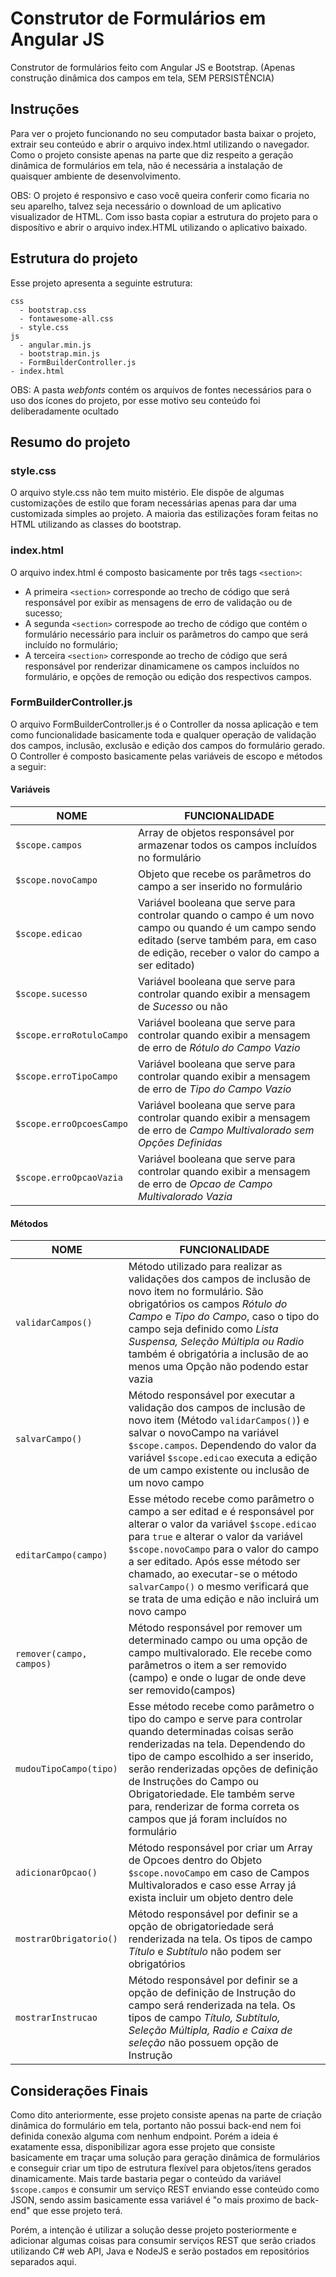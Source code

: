 # Construtor de Formulários em Angular JS

Construtor de formulários feito com Angular JS e Bootstrap. (Apenas construção dinâmica dos campos em tela, SEM PERSISTÊNCIA)

## Instruções

Para ver o projeto funcionando no seu computador basta baixar o projeto, extrair seu conteúdo e abrir o arquivo index.html utilizando o navegador.
Como o projeto consiste apenas na parte que diz respeito a geração dinâmica de formulários em tela, não é necessária a instalação de quaisquer ambiente de desenvolvimento.

OBS: O projeto é responsivo e caso você queira conferir como ficaria no seu aparelho, talvez seja necessário o download de um aplicativo visualizador de HTML. 
Com isso basta copiar a estrutura do projeto para o disposítivo e abrir o arquivo index.HTML utilizando o aplicativo baixado.

## Estrutura do projeto
Esse projeto apresenta a seguinte estrutura:
```
css
  - bootstrap.css
  - fontawesome-all.css
  - style.css
js
  - angular.min.js
  - bootstrap.min.js
  - FormBuilderController.js
- index.html
```
OBS: A pasta *webfonts* contém os arquivos de fontes necessários para o uso dos ícones do projeto, por esse motivo seu conteúdo foi deliberadamente ocultado

## Resumo do projeto

### style.css

O arquivo style.css não tem muito mistério. Ele dispõe de algumas customizações de estilo que foram necessárias apenas para dar uma customizada simples ao projeto. A maioria das estilizações foram feitas no HTML utilizando as classes do bootstrap.

### index.html

O arquivo index.html é composto basicamente por três tags `<section>`: 
* A primeira `<section>` corresponde ao trecho de código que será responsável por exibir as mensagens de erro de validação ou de sucesso;
* A segunda `<section>` correspode ao trecho de código que contém o formulário necessário para incluir os parâmetros do campo que será incluído no formulário;
* A terceira `<section>` corresponde ao trecho de código que será responsável por renderizar dinamicamene os campos incluídos no formulário, e opções de remoção ou edição dos respectivos campos.

### FormBuilderController.js
O arquivo FormBuilderController.js é o Controller da nossa aplicação e tem como funcionalidade basicamente toda e qualquer operação de validação dos campos, inclusão, exclusão e edição dos campos do formulário gerado.
O Controller é composto basicamente pelas variáveis de escopo e métodos a seguir:

#### Variáveis

NOME | FUNCIONALIDADE 
--- | --- 
`$scope.campos` | Array de objetos responsável por armazenar todos os campos incluídos no formulário
`$scope.novoCampo` | Objeto que recebe os parâmetros do campo a ser inserido no formulário
`$scope.edicao` | Variável booleana que serve para controlar quando o campo é um novo campo ou quando é um campo sendo editado (serve também para, em caso de edição, receber o valor do campo a ser editado)
`$scope.sucesso` | Variável booleana que serve para controlar quando exibir a mensagem de *Sucesso* ou não
`$scope.erroRotuloCampo` | Variável booleana que serve para controlar quando exibir a mensagem de erro de *Rótulo do Campo Vazio*
`$scope.erroTipoCampo` | Variável booleana que serve para controlar quando exibir a mensagem de erro de *Tipo do Campo Vazio*
`$scope.erroOpcoesCampo` | Variável booleana que serve para controlar quando exibir a mensagem de erro de *Campo Multivalorado sem Opções Definidas*
`$scope.erroOpcaoVazia` | Variável booleana que serve para controlar quando exibir a mensagem de erro de *Opcao de Campo Multivalorado Vazia*

#### Métodos

NOME | FUNCIONALIDADE 
--- | --- 
`validarCampos()` | Método utilizado para realizar as validações dos campos de inclusão de novo item no formulário. São obrigatórios os campos *Rótulo do Campo* e *Tipo do Campo*, caso o tipo do campo seja definido como *Lista Suspensa, Seleção Múltipla ou Radio* também é obrigatória a inclusão de ao menos uma Opção não podendo estar vazia
`salvarCampo()` | Método responsável por executar a validação dos campos de inclusão de novo item (Método `validarCampos()`) e salvar o novoCampo na variável `$scope.campos`. Dependendo do valor da variável `$scope.edicao` executa a edição de um campo existente ou inclusão de um novo campo
`editarCampo(campo)` | Esse método recebe como parâmetro o campo a ser editad e é responsável por alterar o valor da variável `$scope.edicao` para `true` e alterar o valor da variável `$scope.novoCampo` para o valor do campo a ser editado. Após esse método ser chamado, ao executar-se o método `salvarCampo()` o mesmo verificará que se trata de uma edição e não incluirá um novo campo
`remover(campo, campos)` | Método responsável por remover um determinado campo ou uma opção de campo multivalorado. Ele recebe como parâmetros o item a ser removido (campo) e onde o lugar de onde deve ser removido(campos)
`mudouTipoCampo(tipo)` | Esse método recebe como parâmetro o tipo do campo e serve para controlar quando determinadas coisas serão renderizadas na tela. Dependendo do tipo de campo escolhido a ser inserido, serão renderizadas opções de definição de Instruções do Campo ou Obrigatoriedade. Ele também serve para, renderizar de forma correta os campos que já foram incluídos no formulário
`adicionarOpcao()` | Método responsável por criar um Array de Opcoes dentro do Objeto `$scope.novoCampo` em caso de Campos Multivalorados e caso esse Array já exista incluir um objeto dentro dele
`mostrarObrigatorio()` | Método responsável por definir se a opção de obrigatoriedade será renderizada na tela. Os tipos de campo *Título* e *Subtítulo* não podem ser obrigatórios
`mostrarInstrucao` | Método responsável por definir se a opção de definição de Instrução do campo será renderizada na tela. Os tipos de campo *Título, Subtítulo, Seleção Múltipla, Radio e Caixa de seleção* não possuem opção de Instrução

## Considerações Finais

Como dito anteriormente, esse projeto consiste apenas na parte de criação dinâmica do formulário em tela, portanto não possui back-end nem foi definida conexão alguma com nenhum endpoint. Porém a ideia é exatamente essa, disponibilizar agora esse projeto que consiste basicamente em traçar uma solução para geração dinâmica de formulários e conseguir criar um tipo de estrutura flexível para objetos/itens gerados dinamicamente. Mais tarde bastaria pegar o conteúdo da variável `$scope.campos` e consumir um serviço REST enviando esse conteúdo como JSON, sendo assim basicamente essa variável é "o mais proximo de back-end" que esse projeto terá.

Porém, a intenção é utilizar a solução desse projeto posteriormente e adicionar algumas coisas para consumir serviços REST que serão criados utilizando C# web API, Java e NodeJS e serão postados em repositórios separados aqui.

















